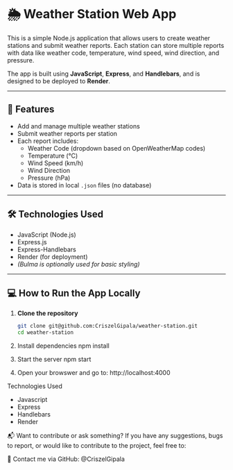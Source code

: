 # 🌦️ Weather Station Web App

This is a simple Node.js application that allows users to create weather stations and submit weather reports. Each station can store multiple reports with data like weather code, temperature, wind speed, wind direction, and pressure.

The app is built using **JavaScript**, **Express**, and **Handlebars**, and is designed to be deployed to **Render**.

---

## 🚀 Features

- Add and manage multiple weather stations
- Submit weather reports per station
- Each report includes:
  - Weather Code (dropdown based on OpenWeatherMap codes)
  - Temperature (°C)
  - Wind Speed (km/h)
  - Wind Direction
  - Pressure (hPa)
- Data is stored in local `.json` files (no database)

---

## 🛠️ Technologies Used

- JavaScript (Node.js)
- Express.js
- Express-Handlebars
- Render (for deployment)
- *(Bulma is optionally used for basic styling)*

---

## 💻 How to Run the App Locally

1. **Clone the repository**
   ```bash
   git clone git@github.com:CriszelGipala/weather-station.git
   cd weather-station

2. Install dependencies
    npm install

3. Start the server
    npm start

4. Open your browswer and go to:
    http://localhost:4000

Technologies Used
- Javascript
- Express
- Handlebars
- Render

📬 Want to contribute or ask something?
If you have any suggestions, bugs to report, or would like to contribute to the project, feel free to:

📧 Contact me via GitHub: @CriszelGipala

